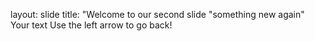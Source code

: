 layout: slide
title: "Welcome to our second slide
"something new again"
Your text
Use the left arrow to go back!
